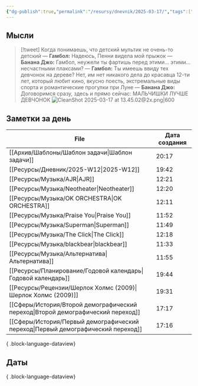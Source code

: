 ```yaml
---
{"dg-publish":true,"permalink":"/resursy/dnevnik/2025-03-17/","tags":["Ежедневнаязаметка"]}
---
```


## Мысли
> [!tweet] Когда понимаешь, что детский мультик не очень-то детский
> — **Гамбол:** Надеюсь, Пенни видела мой прыжок 
> — **Банана Джо:** Гамбол, неужели ты фартишь перед этими... этими... несчастными плаксами?
> — **Гамбол:** Ты имеешь ввиду тех девчонок на дереве? Нет, им нет никакого дела до красавца 12-ти лет, который любит кино, вкусно поесть, экстремальные виды спорта и романтические прогулки при Луне 
> — **Банана Джо:** Договоримся сразу, здесь и прямо сейчас: МАЛЬЧИШКИ ЛУЧШЕ ДЕВЧОНОК
>![CleanShot 2025-03-17 at 13.45.02@2x.png|600](/img/user/%D0%90%D1%80%D1%85%D0%B8%D0%B2/%D0%9A%D1%8D%D1%88/CleanShot%202025-03-17%20at%2013.45.02@2x.png)
## Заметки за день
| File                                                                                | Дата создания |
| ----------------------------------------------------------------------------------- | ------------- |
| [[Архив/Шаблоны/Шаблон задачи\|Шаблон задачи]]                                   | 20:17         |
| [[Ресурсы/Дневник/2025-W12\|2025-W12]]                                           | 19:42         |
| [[Ресурсы/Музыка/AJR\|AJR]]                                                      | 12:21         |
| [[Ресурсы/Музыка/Neotheater\|Neotheater]]                                        | 12:20         |
| [[Ресурсы/Музыка/OK ORCHESTRA\|OK ORCHESTRA]]                                    | 12:11         |
| [[Ресурсы/Музыка/Praise You\|Praise You]]                                        | 11:52         |
| [[Ресурсы/Музыка/Superman\|Superman]]                                            | 11:49         |
| [[Ресурсы/Музыка/The Click\|The Click]]                                          | 12:18         |
| [[Ресурсы/Музыка/blackbear\|blackbear]]                                          | 11:33         |
| [[Ресурсы/Музыка/Альтернатива\|Альтернатива]]                                    | 11:55         |
| [[Ресурсы/Планирование/Годовой календарь\|Годовой календарь]]                    | 19:44         |
| [[Ресурсы/Рецензии/Шерлок Холмс (2009)\|Шерлок Холмс (2009)]]                    | 19:31         |
| [[Сферы/История/Второй демографический переход\|Второй демографический переход]] | 17:17         |
| [[Сферы/История/Первый демографический переход\|Первый демографический переход]] | 17:16         |

{ .block-language-dataview}
## Даты

{ .block-language-dataview}

